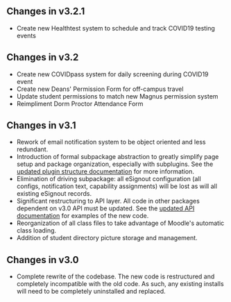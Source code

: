 ## Changes in v3.2.1
- Create new Healthtest system to schedule and track COVID19 testing events

## Changes in v3.2
- Create new COVIDpass system for daily screening during COVID19 event
- Create new Deans' Permission Form for off-campus travel
- Update student permissions to match new Magnus permission system
- Reimpliment Dorm Proctor Attendance Form

## Changes in v3.1
- Rework of email notification system to be object oriented and less redundant.
- Introduction of formal subpackage abstraction to greatly simplify page setup and package organization, especially with subplugins. See the [updated plugin structure documentation](/docs/PLUGIN_STRUCTURE.md#subpackages-abstraction) for more information.
- Elimination of driving subpackage: all eSignout configuration (all configs, notification text, capability assignments) will be lost as will all existing eSignout records.
- Significant restructuring to API layer. All code in other packages dependent on v3.0 API must be updated. See the [updated API documentation](/docs/API_LAYER.md) for examples of the new code.
- Reorganization of all class files to take advantage of Moodle's automatic class loading.
- Addition of student directory picture storage and management.

## Changes in v3.0
- Complete rewrite of the codebase. The new code is restructured and completely incompatible with the old code. As such, any existing installs will need to be completely uninstalled and replaced.
